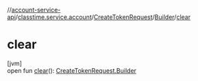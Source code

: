 //[account-service-api](../../../../index.md)/[classtime.service.account](../../index.md)/[CreateTokenRequest](../index.md)/[Builder](index.md)/[clear](clear.md)

# clear

[jvm]\
open fun [clear](clear.md)(): [CreateTokenRequest.Builder](index.md)
